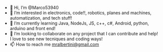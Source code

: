 - 👋 Hi, I’m @Marco53940
- 👀 I’m interested in electronics, code!!, robotics, planes and machines, automatization, and tech stuff!
- 🌱 I’m currently learning Java, NodeJs, JS, c++, c#, Android, python, arduino and front end!
- 💞️ I’m looking to collaborate on any project that I can contribute and help! I love to see new tecniques and coding ways!
- 📫 How to reach me mralbertini@gmail.com

<!---
Marco53940/Marco53940 is a ✨ special ✨ repository because its `README.md` (this file) appears on your GitHub profile.
You can click the Preview link to take a look at your changes.
--->
